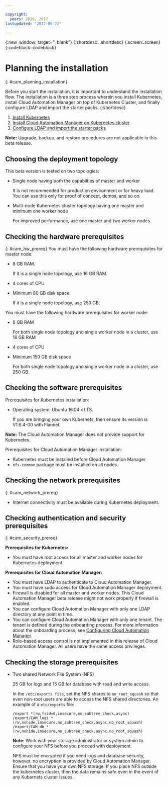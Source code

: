 ```yaml
---

copyright:
  years: 2016, 2017
lastupdated: "2017-06-22"

---
```

<!-- Copyright info and last updated date at top of file: REQUIRED
    The copyright and lastupdated info is YAML content that must occur at the top of the MD file, before attributes are listed.
    It must be --- surrounded by 3 dashes ---
    The value "years" can contain just one year or a two years separated by a comma. (years: 2014, 2016)
    The value "lastupdated" must be followed by a machine date in quotes in the following format: "YYYY-MM-DD"
    The value for "years" must be indented 2 spaces under "copyright", followed by "lastupdated" which should start on its own non-indented line.

-->

<!-- Common attributes used in the template are defined as follows: -->
{:new_window: target="_blank"}
{:shortdesc: .shortdesc}
{:screen:.screen}
{:codeblock:.codeblock}

<!-- Additional task topic: OPTIONAL
This is the template for additional task topics that are needed beyond the basic tasks in the getting started index.md.  As needed, other task topics can be included, with titles such as "Configuring x", "Administering y", "Managing z", etc. This topic is a peer of the getting started index.md in the <servicename>.ditamap. This topic can have one level of children and they also can be referenced in <servicename>.ditamap -->

# Planning the installation
<!-- for example, Uploading your data -->
{: #cam_planning_installation}
<!-- Provide an appropriate ID above -->

<!-- The short description section should include a sentence describing why this task is needed. For search engine optimization, include the service long name and "Bluemix". For example: -->

Before you start the installation, it is important to understand the installation flow. The installation is a three step process wherein you install Kubernetes, install Cloud Automation Manager on top of Kubernetes Cluster, and finally configure LDAP and import the starter packs.
{:shortdesc}

1. [Install Kubernetes](/docs/services/CloudAutomationManager/cam_install_k8.html)
2. [Install Cloud Automation Manager on Kubernetes cluster](cam_install_cam.html)
3. [Configure LDAP and import the starter packs](cam_post_install.html)

**Note:** Upgrade, backup, and restore procedures are not applicable in this beta release.
 
 ## Choosing the deployment topology
This beta version is tested on two topologies:
* Single node having both the capabilties of master and worker 

  It is not recommended for production environment or for heavy load. You can use this only for proof of concept, demos, and so on. 
* Multi-node Kubernetes cluster topology having one master and minimum one worker node 

  For improved performance, use one master and two worker nodes. 

## Checking the hardware prerequisites
{: #cam_hw_prereq}
You must have the following hardware prerequisites for master node: 
 - 8 GB RAM. 
  
   If it is a single node topology, use 16 GB RAM. 
 - 4 cores of CPU
 - Minimum 80 GB disk space   
 
   If it is a single node topology, use 250 GB. 

You must have the following hardware prerequisites for worker node: 
- 8 GB RAM 
  
  For both single node topology and single worker node in a cluster, use 16 GB RAM
- 4 cores of CPU
- Minimum 150 GB disk space
  
  For both single node topology and single worker node in a cluster, use 250 GB. 

## Checking the software prerequisites

Prerequisites for Kubernetes installation:
* Operating system: Ubuntu 16.04.x LTS.

  If you are bringing your own Kubernets, then ensure its version is V1.6.4-00 with Flannel.

<strong>Note:</strong> The Cloud Automation Manager does not provide support for Kubernetes. 

Prerequisites for Cloud Automation Manager installation:
* Kubernetes must be installed before Cloud Automation Manager
* `nfs-common` package must be installed on all nodes.

## Checking the network prerequisites
{: #cam_network_prereq}

* Internet connectivity must be available during Kubernetes deployment. 

## Checking authentication and security prerequisites
{: #cam_security_prereq}

**Prerequisites for Kubernetes:**

* You must have root access for all master and worker nodes for Kubernetes deployment.

**Prerequisites for Cloud Automation Manager:**

* You must have LDAP to authenticate to Cloud Automation Manager. 
* You must have sudo access for Cloud Automation Manager deployment.
* Firewall is disabled for all master and worker nodes. This Cloud Automation Manager beta release might not work properly if firewall is enabled.
* You can configure Cloud Automation Manager with only one LDAP directory at any point in time.
* You can configure Cloud Automation Manager with only one tenant. The tenant is defined during the onboarding process. For more information about the onboarding process, see [Configuring Cloud Automation Manager](cam_post_install.html#cam_post_install). 
* Role-based access control is not implemented in this release of Cloud Automation Manager. All users have the same access privileges. 


## Checking the storage prerequisites
* Two shared Network File System (NFS)

  25 GB for logs and 15 GB for database with read and write access. 
  
  In the `/etc/exports file`, set the NFS shares to `no_root_squash` so that even non-root users are able to access the NFS shared directories.
  An example of a `etc/exports` file: 
  ```
  /export *(rw,fsid=0,insecure,no_subtree_check,async)
  /export/CAM_logs *(rw,nohide,insecure,no_subtree_check,async,no_root_squash)
  /export/CAM_db *(rw,nohide,insecure,no_subtree_check,async,no_root_squash)
  ```
  <strong>Note:</strong> Work with your storage administrator or system admin to configure your NFS before you proceed with deployment.
  
  NFS must be encrypted if you need logs and database security, however, no encryption is provided by Cloud Automation Manager. 
  Ensure that you have your own NFS storage. If you place NFS outside the kubernetes cluster, then the data remains safe even in the event of any Kubernets cluster issues.
